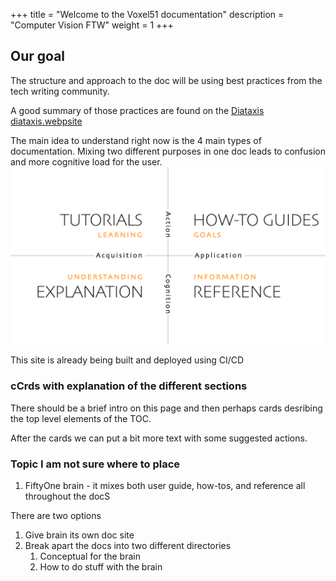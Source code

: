 +++
title = "Welcome to the Voxel51 documentation"
description = "Computer Vision FTW"
weight = 1
+++

## Our goal

The structure and approach to the doc will be using best practices from the tech writing community. 

A good summary of those practices are found on the [Diataxis diataxis.webpsite](https://diataxis.fr/)

The main idea to understand right now is the 4 main types of documentation. Mixing two different purposes
in one doc leads to confusion and more cognitive load for the user.
![diataxis.webp](./diataxis.webp)


This site is already being built and deployed using CI/CD


### cCrds with explanation of the different sections

There should be a brief intro on this page and then perhaps cards desribing the top level elements of the TOC. 

After the cards we can put a bit more text with some suggested actions. 

### Topic I am not sure where to place
1. FiftyOne brain  - it mixes both user guide, how-tos, and reference all throughout the docS

There are two options
1. Give brain its own doc site
2. Break apart the docs into two different directories
    1. Conceptual for the brain
    2. How to do stuff with the brain
 